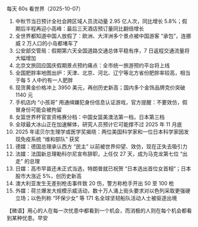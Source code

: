 每天 60s 看世界（2025-10-07）

1. 中秋节当日预计全社会跨区域人员流动量 2.95 亿人次，同比增长 5.8%；假期后半程再迎小高峰：最后三天酒店预订量同比翻倍增长
2. 全世界都知道中国人放假了：欧洲、大洋洲多个景点被中国游客 “承包”，连挪威 2 万人口的小岛都堵车了
3. 公安部交管局：假期第六天全国道路交通总体平稳有序，7 日返程交通流量将大幅增加
4. 北京文旅回应国庆假期景点预约痛点：全市统一旅游预约平台将上线
5. 全国肥胖率地图出炉：天津、北京、河北、辽宁等北方省份肥胖率较高，相当于每 5 人中约有一人肥胖
6. 现货黄金价格冲上 3950 美元，再创历史新高；国内多个金饰品牌克价突破 1140 元
7. 手机店内 “小孩哥” 用通缉嫌犯身份信息认证游戏，官方提醒：不要效仿，假冒身份可能会被拘留
8. 女篮世界杯官宣资格赛分档：中国女篮美澳法第一档，日本第三档
9. 全球最大冰山正在加速解体，研究人员预计它可能撑不过 2025 年 11 月底
10. 2025 年诺贝尔生理学或医学奖揭晓：两位美国科学家和一位日本科学家因发现免疫系统 “维和部队” 获奖
11. 德媒：德国总理承认西方 “民主” 以前被世界仰望、效仿，现在正失去吸引力
12. 法媒：法国新总理勒科尔尼宣布辞职，上任仅 27 天，成为马克龙第七位 “出走” 的总理
13. 日媒：高市早苗还未正式当选，特朗普就已祝贺 “日本选出首位女首相”；日本股市大涨近 5%，创历史新高
14. 澳大利亚发生无差别枪击事件致 20 伤，警方称枪手开出 50 至 100 枪
15. 外媒：荷兰爆发大规模示威活动，数十万人涌上街头要求对以色列采取更强硬立场；以色列称 “环保少女” 等 171 名全球坚韧船队活动人士被驱逐出境

【微语】用心的人在每一次忧患中都看到一个机会，而消极的人则在每个机会都看到某种忧患。早安